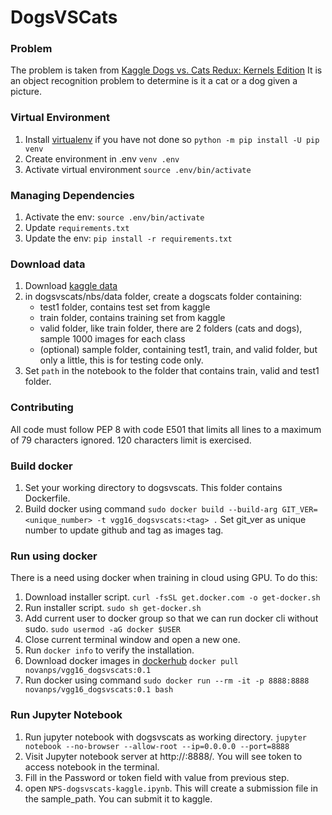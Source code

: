 
# DogsVSCats

### Problem
The problem is taken from [Kaggle Dogs vs. Cats Redux: Kernels Edition](https://www.kaggle.com/c/dogs-vs-cats-redux-kernels-edition#evaluation)
It is an object recognition problem to determine is it a cat or a dog given a picture.

### Virtual Environment
1. Install [virtualenv](http://conda.pydata.org/miniconda.html) if you have not done so
`python -m pip install -U pip venv`
2. Create environment in .env
`venv .env`                  
3. Activate virtual environment
`source .env/bin/activate` 

### Managing Dependencies
1. Activate the env: `source .env/bin/activate`
2. Update `requirements.txt`
3. Update the env: `pip install -r requirements.txt`

### Download data
1. Download [kaggle data](`https://www.kaggle.com/c/dogs-vs-cats-redux-kernels-edition/data`)
2. in dogsvscats/nbs/data folder, create a dogscats folder containing:
    - test1 folder, contains test set from kaggle
    - train folder, contains training set from kaggle
    - valid folder, like train folder, there are 2 folders (cats and dogs), sample 1000 images for each class
    - (optional) sample folder, containing test1, train, and valid folder, but only a little, this is for testing code only.
3. Set `path` in the notebook to the folder that contains train, valid and test1 folder.
    

### Contributing
All code must follow PEP 8 with code E501 that limits all lines to a maximum of 79 characters ignored. 120 characters limit is exercised.

### Build docker
1. Set your working directory to dogsvscats. This folder contains Dockerfile.
2. Build docker using command `sudo docker build --build-arg GIT_VER=<unique_number> -t vgg16_dogsvscats:<tag> .`
Set git_ver as unique number to update github and tag as images tag.

### Run using docker
There is a need using docker when training in cloud using GPU.
To do this:
1. Download installer script.
`curl -fsSL get.docker.com -o get-docker.sh`
2. Run installer script. 
`sudo sh get-docker.sh`
3. Add current user to docker group so that we can run docker cli without sudo.
`sudo usermod -aG docker $USER`
4. Close current terminal window and open a new one.
5. Run `docker info` to verify the installation.
6. Download docker images in [dockerhub](`https://hub.docker.com/r/novanps/vgg16_dogsvscats/`)
`docker pull novanps/vgg16_dogsvscats:0.1`
7. Run docker using command 
`sudo docker run --rm -it -p 8888:8888 novanps/vgg16_dogsvscats:0.1 bash`

### Run Jupyter Notebook
1. Run jupyter notebook with dogsvscats as working directory.
`jupyter notebook --no-browser --allow-root --ip=0.0.0.0 --port=8888`
2. Visit Jupyter notebook server at http://<VM Public IP>:8888/. You will see token to access notebook in the terminal.
3. Fill in the Password or token field with value from previous step.
3. open `NPS-dogsvscats-kaggle.ipynb`. This will create a submission file in the sample_path.
You can submit it to kaggle.
